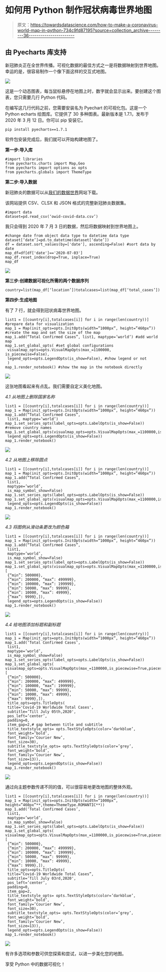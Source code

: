 # 如何用 Python 制作冠状病毒世界地图

> 原文：<https://towardsdatascience.com/how-to-make-a-coronavirus-world-map-in-python-734c9fd87195?source=collection_archive---------36----------------------->

## 由 Pyecharts 库支持

新冠肺炎正在全世界传播。可视化数据的最佳方式之一是将数据映射到世界地图。幸运的是，很容易制作一个像下面这样的交互式地图。

![](img/70444a1ba3296297bba65fe55b609416.png)

这是一个动态图表，每当鼠标悬停在地图上时，数字就会显示出来。要创建这个图表，您只需要几行 Python 代码。

在编写这几行代码之前，您需要安装名为 Pyechart 的可视化包。这是一个 Python echarts 绘图库。它提供了 30 多种图表。最新版本是 1.7.1，发布于 2020 年 3 月 12 日。你可以 pip 安装它。

```
pip install pyecharts==1.7.1
```

软件包安装完成后，我们就可以开始构建地图了。

**第一步:导入库**

```
#import libraries
from pyecharts.charts import Map,Geo
from pyecharts import options as opts
from pyecharts.globals import ThemeType
```

**第二步:导入数据**

新冠肺炎的数据可以从[我们的数据世界](https://ourworldindata.org/coronavirus)网站下载。

该网站提供 CSV、CLSX 和 JSON 格式的完整新冠肺炎数据集。

```
#import data
dataset=pd.read_csv(‘owid-covid-data.csv’)
```

我只会得到 2020 年 7 月 3 日的数据，然后将数据映射到世界地图上。

```
#change date from object data type to datetime data type
dataset[‘date’]=pd.to_datetime(dataset[‘date’])
df = dataset.sort_values(by=['date'], ascending=False) #sort data by date
map_df=df[df['date']=='2020-07-03']
map_df.reset_index(drop=True, inplace=True)
map_df
```

![](img/c87909c24476ac88618c5bf6381cd717.png)

**第三步:创建数据可视化所需的两个数据序列**

```
country=list(map_df[‘location’])totalcases=list(map_df[‘total_cases’])
```

**第四步:生成地图**

有了 7 行，就会得到冠状病毒世界地图。

```
list1 = [[country[i],totalcases[i]] for i in range(len(country))] #prepare data for visualization
map_1 = Map(init_opts=opts.InitOpts(width=”1000px”, height=”460px”)) #create the map and set the size of the map
map_1.add(“Total Confirmed Cases”, list1, maptype=’world’) #add world map
map_1.set_global_opts( #set global configurations
 visualmap_opts=opts.VisualMapOpts(max_=1100000,    is_piecewise=False),
 legend_opts=opts.LegendOpts(is_show=False), #show legend or not
 )
map_1.render_notebook() #show the map in the notebook directly
```

![](img/ff9105bc65fe670bf6f994e0b85585d6.png)

这张地图看起来有点乱。我们需要自定义美化地图。

*4.1 从地图上删除国家名称*

```
list1 = [[country[i],totalcases[i]] for i in range(len(country))] 
map_1 = Map(init_opts=opts.InitOpts(width=”1000px”, height=”460px”)) 
map_1.add(“Total Confirmed Cases”, 
 list1, maptype=’world’) 
map_1.set_series_opts(label_opts=opts.LabelOpts(is_show=False)) #remove country names
map_1.set_global_opts(visualmap_opts=opts.VisualMapOpts(max_=1100000,is_piecewise=False),
 legend_opts=opts.LegendOpts(is_show=False))
map_1.render_notebook() 
```

![](img/a20860c3fad71d4fd8d55c33f3394e68.png)

*4.2 从地图上移除圆点*

```
list1 = [[country[i],totalcases[i]] for i in range(len(country))] 
map_1 = Map(init_opts=opts.InitOpts(width=”1000px”, height=”460px”)) 
map_1.add(“Total Confirmed Cases”, 
 list1, 
 maptype=’world’,
 is_map_symbol_show=False)
map_1.set_series_opts(label_opts=opts.LabelOpts(is_show=False)) 
map_1.set_global_opts(visualmap_opts=opts.VisualMapOpts(max_=1100000,is_piecewise=False),
 legend_opts=opts.LegendOpts(is_show=False))
map_1.render_notebook() 
```

![](img/730beb3387afeb9b6e7faaf283fe5a48.png)

*4.3 将图例从滑动条更改为颜色箱*

```
list1 = [[country[i],totalcases[i]] for i in range(len(country))] 
map_1 = Map(init_opts=opts.InitOpts(width=”1000px”, height=”460px”)) 
map_1.add(“Total Confirmed Cases”, 
 list1, 
 maptype=’world’,
 is_map_symbol_show=False) 
map_1.set_series_opts(label_opts=opts.LabelOpts(is_show=False)) 
map_1.set_global_opts(visualmap_opts=opts.VisualMapOpts(max_=1100000,is_piecewise=True,pieces=[
 {“min”: 500000},
 {“min”: 200000, “max”: 499999},
 {“min”: 100000, “max”: 199999},
 {“min”: 50000, “max”: 99999},
 {“min”: 10000, “max”: 49999},
 {“max”: 9999},]),
 legend_opts=opts.LegendOpts(is_show=False))
map_1.render_notebook() 
```

![](img/09267f6e9b26a68973b982226ab26070.png)

*4.4 给地图添加标题和副标题*

```
list1 = [[country[i],totalcases[i]] for i in range(len(country))] 
map_1 = Map(init_opts=opts.InitOpts(width=”1000px”, height=”460px”)) 
map_1.add(‘Total Confirmed Cases’, 
 list1,
 maptype=’world’,
 is_map_symbol_show=False)
map_1.set_series_opts(label_opts=opts.LabelOpts(is_show=False)) 
map_1.set_global_opts(
visualmap_opts=opts.VisualMapOpts(max_=1100000,is_piecewise=True,pieces=[
 {“min”: 500000},
 {“min”: 200000, “max”: 499999},
 {“min”: 100000, “max”: 199999},
 {“min”: 50000, “max”: 99999},
 {“min”: 10000, “max”: 49999},
 {“max”: 9999},]),
 title_opts=opts.TitleOpts(
 title='Covid-19 Worldwide Total Cases',
 subtitle=’Till July 05th,2020',
 pos_left=’center’,
 padding=0,
 item_gap=2,# gap between title and subtitle 
 title_textstyle_opts= opts.TextStyleOpts(color=’darkblue’,
 font_weight=’bold’,
 font_family=’Courier New’,
 font_size=30), 
 subtitle_textstyle_opts= opts.TextStyleOpts(color=’grey’,
 font_weight=’bold’,
 font_family=’Courier New’,
 font_size=13)), 
 legend_opts=opts.LegendOpts(is_show=False))
map_1.render_notebook() 
```

![](img/70444a1ba3296297bba65fe55b609416.png)

通过向主题参数传递不同的值，可以很容易地更改地图的整体外观。

```
list1 = [[country[i],totalcases[i]] for i in range(len(country))] 
map_1 = Map(init_opts=opts.InitOpts(width=”1000px”, height=”460px”**,theme=ThemeType.ROMANTIC**)) 
map_1.add(‘Total Confirmed Cases’, 
 list1,
 maptype=’world’,
 is_map_symbol_show=False)
map_1.set_series_opts(label_opts=opts.LabelOpts(is_show=False)) 
map_1.set_global_opts(
visualmap_opts=opts.VisualMapOpts(max_=1100000,is_piecewise=True,pieces=[
 {“min”: 500000},
 {“min”: 200000, “max”: 499999},
 {“min”: 100000, “max”: 199999},
 {“min”: 50000, “max”: 99999},
 {“min”: 10000, “max”: 49999},
 {“max”: 9999},]),
 title_opts=opts.TitleOpts(
 title=”Covid-19 Worldwide Total Cases”,
 subtitle=’Till July 03rd,2020',
 pos_left=’center’,
 padding=0,
 item_gap=2,
 title_textstyle_opts= opts.TextStyleOpts(color=’darkblue’,
 font_weight=’bold’,
 font_family=’Courier New’,
 font_size=30), 
 subtitle_textstyle_opts= opts.TextStyleOpts(color=’grey’,
 font_weight=’bold’,
 font_family=’Courier New’,
 font_size=13)), 
 legend_opts=opts.LegendOpts(is_show=False))
map_1.render_notebook()
```

![](img/433ded1f3feb9aeffef9a23fd0dd9f25.png)

有许多选项和参数可供您探索和尝试，以进一步美化您的地图。

享受 Python 中的数据可视化！